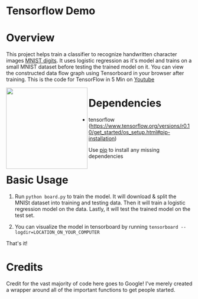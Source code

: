 # Tensorflow Demo

Overview
============
This project helps train a classifier to recognize handwritten character images [MNIST digits](http://yann.lecun.com/exdb/mnist/). It uses logistic regression as it's model and trains on a small MNIST dataset before testing the trained model on it. You can view the constructed data flow graph using Tensorboard in your browser after training. This is the code for TensorFlow in 5 Min on [Youtube](https://youtu.be/2FmcHiLCwTU)
<p>
<img src="https://camo.githubusercontent.com/d440ac2eee1cb3ea33340a2c5f6f15a0878e9275/687474703a2f2f692e7974696d672e636f6d2f76692f3051493378675875422d512f687164656661756c742e6a7067" height="220px" align="left">
</p>

Dependencies
============

* tensorflow (https://www.tensorflow.org/versions/r0.10/get_started/os_setup.html#pip-installation)

Use [pip](https://pypi.python.org/pypi/pip) to install any missing dependencies

Basic Usage
===========

1. Run ```python board.py``` to train the model. It will download & split the MNISt dataset into training and testing data. Then it will train a logistic regression model on the data. Lastly, it will test the trained model on the test set.

2. You can visualize the model in tensorboard by running ```tensorboard --logdir=LOCATION_ON_YOUR_COMPUTER```

That's it!

Credits
===========
Credit for the vast majority of code here goes to Google! I've merely created a wrapper around all of the important functions to get people started.
